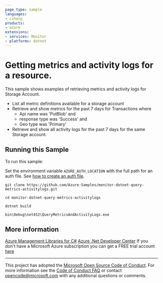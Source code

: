 ```yaml
---
page_type: sample
languages:
- csharp
products:
- azure
extensions:
- services: Monitor
- platforms: dotnet
---
```


# Getting metrics and activity logs for a resource. #

 This sample shows examples of retrieving metrics and activity logs for Storage Account.
  - List all metric definitions available for a storage account
  - Retrieve and show metrics for the past 7 days for Transactions where
    - Api name was 'PutBlob' and
    - response type was 'Success' and
    - Geo type was 'Primary'
  -  Retrieve and show all activity logs for the past 7 days for the same Storage account.


## Running this Sample ##

To run this sample:

Set the environment variable `AZURE_AUTH_LOCATION` with the full path for an auth file. See [how to create an auth file](https://github.com/Azure/azure-libraries-for-net/blob/master/AUTH.md).

    git clone https://github.com/Azure-Samples/monitor-dotnet-query-metrics-activitylogs.git

    cd monitor-dotnet-query-metrics-activitylogs

    dotnet build

    bin\Debug\net452\QueryMetricsAndActivityLogs.exe

## More information ##

[Azure Management Libraries for C#](https://github.com/Azure/azure-sdk-for-net/tree/Fluent)
[Azure .Net Developer Center](https://azure.microsoft.com/en-us/develop/net/)
If you don't have a Microsoft Azure subscription you can get a FREE trial account [here](http://go.microsoft.com/fwlink/?LinkId=330212)

---

This project has adopted the [Microsoft Open Source Code of Conduct](https://opensource.microsoft.com/codeofconduct/). For more information see the [Code of Conduct FAQ](https://opensource.microsoft.com/codeofconduct/faq/) or contact [opencode@microsoft.com](mailto:opencode@microsoft.com) with any additional questions or comments.